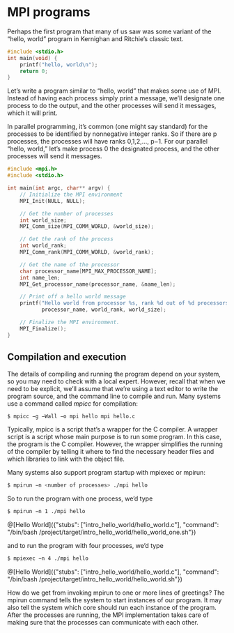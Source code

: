 # MPI programs

Perhaps the first program that many of us saw was some variant of the “hello, world”
program in Kernighan and Ritchie’s classic text.

```c
#include <stdio.h> 
int main(void) {
	printf("hello, world\n"); 
	return 0;
}
```

Let’s write a program similar to “hello, world” that makes some use of MPI. Instead of having each process simply print a message, we’ll designate one process to do the output, and the other processes will send it messages, which it will print.

In parallel programming, it’s common (one might say standard) for the processes to be identified by nonnegative integer ranks. So if there are p processes, the processes will have ranks 0,1,2,..., p−1. For our parallel “hello, world,” let’s make process 0 the designated process, and the other processes will send it messages.


```c
#include <mpi.h>
#include <stdio.h>

int main(int argc, char** argv) {
    // Initialize the MPI environment
    MPI_Init(NULL, NULL);

    // Get the number of processes
    int world_size;
    MPI_Comm_size(MPI_COMM_WORLD, &world_size);

    // Get the rank of the process
    int world_rank;
    MPI_Comm_rank(MPI_COMM_WORLD, &world_rank);

    // Get the name of the processor
    char processor_name[MPI_MAX_PROCESSOR_NAME];
    int name_len;
    MPI_Get_processor_name(processor_name, &name_len);

    // Print off a hello world message
    printf("Hello world from processor %s, rank %d out of %d processors\n",
           processor_name, world_rank, world_size);

    // Finalize the MPI environment.
    MPI_Finalize();
}
```

## Compilation and execution

The details of compiling and running the program depend on your system, so you may need to check with a local expert. However, recall that when we need to be explicit, we’ll assume that we’re using a text editor to write the program source, and the command line to compile and run. Many systems use a command called _mpicc_ for compilation:



```bash
$ mpicc −g −Wall −o mpi hello mpi hello.c
```

Typically, mpicc is a script that’s a wrapper for the C compiler. A wrapper script is a script whose main purpose is to run some program. In this case, the program is the C compiler. However, the wrapper simplifies the running of the compiler by telling it where to find the necessary header files and which libraries to link with the object file.

Many systems also support program startup with mpiexec or mpirun:

```bash
$ mpirun −n <number of processes> ./mpi hello
```

So to run the program with one process, we’d type


```bash
$ mpirun −n 1 ./mpi hello
```

@[Hello World]({"stubs": ["intro_hello_world/hello_world.c"], "command": "/bin/bash /project/target/intro_hello_world/hello_world_one.sh"})

and to run the program with four processes, we’d type

```bash
$ mpiexec −n 4 ./mpi hello
```

@[Hello World]({"stubs": ["intro_hello_world/hello_world.c"], "command": "/bin/bash /project/target/intro_hello_world/hello_world.sh"})

How do we get from invoking mpirun to one or more lines of greetings? The mpirun command tells the system to start <number of processes> instances of our <mpi hello> program. It may also tell the system which core should run each instance of the program. After the processes are running, the MPI implementation takes care of making sure that the processes can communicate with each other.


